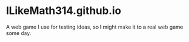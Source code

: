 # ILikeMath314.github.io
A web game I use for testing ideas, so I might make it to a real web game some day.
